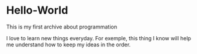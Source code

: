 # Hello-World
This is my first archive about programmation

I love to learn new things everyday.
For exemple, this thing I know will help me understand how to keep my ideas in the order.
